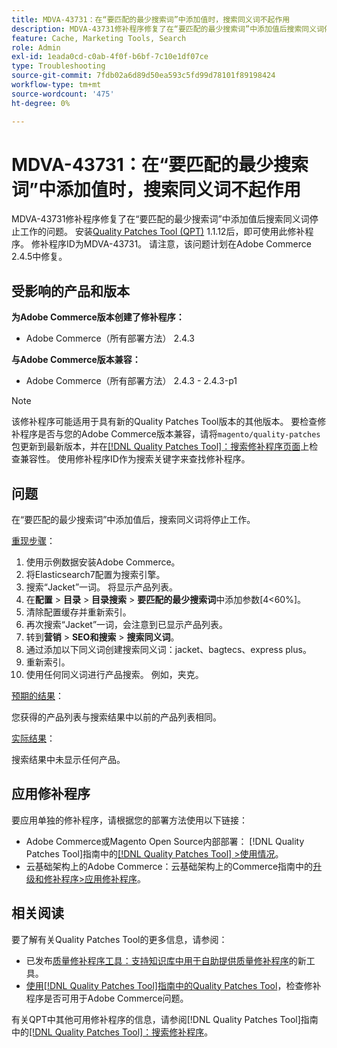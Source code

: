 ```yaml
---
title: MDVA-43731：在“要匹配的最少搜索词”中添加值时，搜索同义词不起作用
description: MDVA-43731修补程序修复了在“要匹配的最少搜索词”中添加值后搜索同义词停止工作的问题。 安装[Quality Patches Tool (QPT)](https://experienceleague.adobe.com/en/docs/commerce-operations/tools/quality-patches-tool/quality-patches-tool-to-self-serve-quality-patches) 1.1.12后，即可使用此修补程序。 修补程序ID为MDVA-43731。 请注意，该问题计划在Adobe Commerce 2.4.5中修复。
feature: Cache, Marketing Tools, Search
role: Admin
exl-id: 1eada0cd-c0ab-4f0f-b6bf-7c10e1df07ce
type: Troubleshooting
source-git-commit: 7fdb02a6d89d50ea593c5fd99d78101f89198424
workflow-type: tm+mt
source-wordcount: '475'
ht-degree: 0%

---
```


# MDVA-43731：在“要匹配的最少搜索词”中添加值时，搜索同义词不起作用

MDVA-43731修补程序修复了在“要匹配的最少搜索词”中添加值后搜索同义词停止工作的问题。 安装[Quality Patches Tool (QPT)](https://experienceleague.adobe.com/en/docs/commerce-operations/tools/quality-patches-tool/quality-patches-tool-to-self-serve-quality-patches) 1.1.12后，即可使用此修补程序。 修补程序ID为MDVA-43731。 请注意，该问题计划在Adobe Commerce 2.4.5中修复。

## 受影响的产品和版本

**为Adobe Commerce版本创建了修补程序：**

* Adobe Commerce（所有部署方法） 2.4.3

**与Adobe Commerce版本兼容：**

* Adobe Commerce（所有部署方法） 2.4.3 - 2.4.3-p1

>[!NOTE]
>
>该修补程序可能适用于具有新的Quality Patches Tool版本的其他版本。 要检查修补程序是否与您的Adobe Commerce版本兼容，请将`magento/quality-patches`包更新到最新版本，并在[[!DNL Quality Patches Tool]：搜索修补程序页面](https://experienceleague.adobe.com/en/docs/commerce-operations/tools/quality-patches-tool/quality-patches-tool-to-self-serve-quality-patches)上检查兼容性。 使用修补程序ID作为搜索关键字来查找修补程序。

## 问题

在“要匹配的最少搜索词”中添加值后，搜索同义词将停止工作。

<u>重现步骤</u>：

1. 使用示例数据安装Adobe Commerce。
1. 将Elasticsearch7配置为搜索引擎。
1. 搜索“Jacket”一词。 将显示产品列表。
1. 在&#x200B;**配置** > **目录** > **目录搜索** > **要匹配的最少搜索词**&#x200B;中添加参数[4&lt;60%]。
1. 清除配置缓存并重新索引。
1. 再次搜索“Jacket”一词，会注意到已显示产品列表。
1. 转到&#x200B;**营销** > **SEO和搜索** > **搜索同义词**。
1. 通过添加以下同义词创建搜索同义词：jacket、bagtecs、express plus。
1. 重新索引。
1. 使用任何同义词进行产品搜索。 例如，夹克。

<u>预期的结果</u>：

您获得的产品列表与搜索结果中以前的产品列表相同。

<u>实际结果</u>：

搜索结果中未显示任何产品。

## 应用修补程序

要应用单独的修补程序，请根据您的部署方法使用以下链接：

* Adobe Commerce或Magento Open Source内部部署： [!DNL Quality Patches Tool]指南中的[[!DNL Quality Patches Tool] >使用情况](/help/tools/quality-patches-tool/usage.md)。
* 云基础架构上的Adobe Commerce：云基础架构上的Commerce指南中的[升级和修补程序>应用修补程序](https://experienceleague.adobe.com/docs/commerce-cloud-service/user-guide/develop/upgrade/apply-patches.html)。

## 相关阅读

要了解有关Quality Patches Tool的更多信息，请参阅：

* 已发布[质量修补程序工具：支持知识库中用于自助提供质量修补程序](https://experienceleague.adobe.com/en/docs/commerce-operations/tools/quality-patches-tool/quality-patches-tool-to-self-serve-quality-patches)的新工具。
* [使用[!DNL Quality Patches Tool]指南中的Quality Patches Tool](/help/tools/quality-patches-tool/patches-available-in-qpt/check-patch-for-magento-issue-with-magento-quality-patches.md)，检查修补程序是否可用于Adobe Commerce问题。

有关QPT中其他可用修补程序的信息，请参阅[!DNL Quality Patches Tool]指南中的[[!DNL Quality Patches Tool]：搜索修补程序](https://experienceleague.adobe.com/tools/commerce-quality-patches/index.html)。
